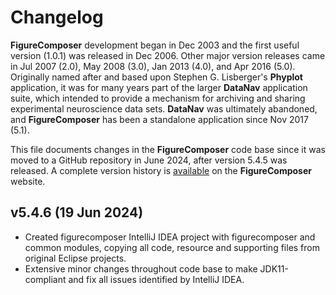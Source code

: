 # Changelog

**FigureComposer** development began in Dec 2003 and the first useful version (1.0.1) was released in Dec 2006.
Other major version releases came in Jul 2007 (2.0), May 2008 (3.0), Jan 2013 (4.0), and Apr 2016 (5.0). Originally 
named after and based upon Stephen G. Lisberger's **Phyplot** application, it was for many years part of the larger
**DataNav** application suite, which intended to provide a mechanism for archiving and sharing experimental 
neuroscience data sets. **DataNav** was ultimately abandoned, and **FigureComposer** has been a standalone application 
since Nov 2017 (5.1).

This file documents changes in the **FigureComposer** code base since it was moved to a GitHub repository in June 
2024, after version 5.4.5 was released. A complete version history is 
[available](https://sites.google.com/a/srscicomp.com/figure-composer/version-history) on the **FigureComposer** website.

## v5.4.6 (19 Jun 2024)
- Created figurecomposer IntelliJ IDEA project with figurecomposer and common modules, copying all code, resource and 
supporting files from original Eclipse projects.
- Extensive minor changes throughout code base to make JDK11-compliant and fix all issues identified by IntelliJ IDEA.
